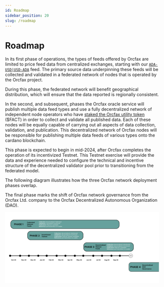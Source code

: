 ```yaml
---
id: Roadmap
sidebar_position: 20
slug: /roadmap
---
```


# Roadmap

In its first phase of operations, the types of feeds offered by Orcfax are
limited to price feed data from centralized exchanges, starting with our
[`ADA-USD|USD-ADA`](consume#read-cbor-datum-on-chain) feed. The primary source
data underpinning these feeds will be collected and validated in a federated
network of nodes that is operated by the Orcfax project.

During this phase, the federated network will benefit geographical distribution,
which will ensure that the data reported is regionally consistent.

In the second, and subsequent, phases the Orcfax oracle service will publish
multiple data feed types and use a fully decentralized network of independent
node operators who have [staked the Orcfax utility token](utility-token#utility-2-staking)
($FACT) in order to collect and validate all published data. Each of these nodes
will be equally capable of carrying out all aspects of data collection,
validation, and publication. This decentralized network of Orcfax nodes will be
responsible for publishing multiple data feeds of various types onto the cardano
blockchain.

This phase is expected to begin in mid-2024, after Orcfax completes the
operation of its incentivized Testnet. This Testnet exercise will provide the
data and experience needed to configure the technical and incentive structure
of the decentralized validator pool prior to transitioning from the federated
model.

The following diagram illustrates how the three Orcfax network deployment
phases overlap.

The final phase marks the shift of Orcfax network governance from the
Orcfax Ltd. company to the Orcfax Decentralized Autonomous Organization (DAO).

![Orcfax roadmap](/img/2023-09-28--Orcfax-roadmap.png)
